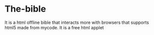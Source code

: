 # The-bible
 It is a html offline bible that interacts more with browsers that supports html5 made from mycode. It is a free html applet
